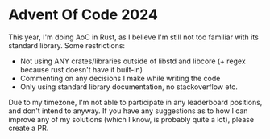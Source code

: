# Advent Of Code 2024

This year, I'm doing AoC in Rust, as I believe I'm still not too familiar with its standard library.
Some restrictions:
- Not using ANY crates/libraries outside of libstd and libcore (+ regex because rust doesn't have it built-in)
- Commenting on any decisions I make while writing the code
- Only using standard library documentation, no stackoverflow etc.

Due to my timezone, I'm not able to participate in any leaderboard positions, and don't intend to anyway.
If you have any suggestions as to how I can improve any of my solutions (which I know, is probably quite a lot), please create a PR.
